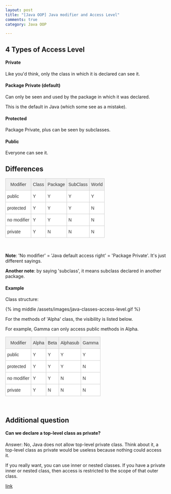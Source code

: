 ```yaml
---
layout: post
title: "[Java OOP] Java modifier and Access Level"
comments: true
category: Java OOP

---
```


## 4 Types of Access Level

#### Private

Like you'd think, only the class in which it is declared can see it.

#### Package Private (default)

Can only be seen and used by the package in which it was declared. 

This is the default in Java (which some see as a mistake).

#### Protected

Package Private, plus can be seen by subclasses.

#### Public

Everyone can see it.

## Differences

<style type="text/css">
.tg  {border-collapse:collapse;border-spacing:0;border-color:#ccc;}
.tg td{font-family:Arial, sans-serif;font-size:14px;padding:10px 5px;border-style:solid;border-width:1px;overflow:hidden;word-break:normal;border-color:#ccc;color:#333;background-color:#fff;}
.tg th{font-family:Arial, sans-serif;font-size:14px;font-weight:normal;padding:10px 5px;border-style:solid;border-width:1px;overflow:hidden;word-break:normal;border-color:#ccc;color:#333;background-color:#f0f0f0;}
</style>
<table class="tg">
  <tr>
    <th class="tg-031e">Modifier</th>
    <th class="tg-031e">Class</th>
    <th class="tg-031e">Package</th>
    <th class="tg-031e">SubClass</th>
    <th class="tg-031e">World</th>
  </tr>
  <tr>
    <td class="tg-031e">public</td>
    <td class="tg-031e">Y</td>
    <td class="tg-031e">Y</td>
    <td class="tg-031e">Y</td>
    <td class="tg-031e">Y</td>
  </tr>
  <tr>
    <td class="tg-031e">protected</td>
    <td class="tg-031e">Y</td>
    <td class="tg-031e">Y</td>
    <td class="tg-031e">Y</td>
    <td class="tg-031e">N</td>
  </tr>
  <tr>
    <td class="tg-031e">no modifier</td>
    <td class="tg-031e">Y</td>
    <td class="tg-031e">Y</td>
    <td class="tg-031e">N</td>
    <td class="tg-031e">N</td>
  </tr>
  <tr>
    <td class="tg-031e">private</td>
    <td class="tg-031e">Y</td>
    <td class="tg-031e">N</td>
    <td class="tg-031e">N</td>
    <td class="tg-031e">N</td>
  </tr>
</table>
<br />

__Note__: 'No modifier' = 'Java default access right' = 'Package Private'. It's just different sayings.

__Another note__: by saying 'subclass', it means subclass declared in another package. 

#### Example

Class structure: 

{% img middle /assets/images/java-classes-access-level.gif %}

For the methods of 'Alpha' class, the visibility is listed below.

For example, Gamma can only access public methods in Alpha.

<table class="tg">
  <tr>
    <th class="tg-031e">Modifier</th>
    <th class="tg-031e">Alpha</th>
    <th class="tg-031e">Beta</th>
    <th class="tg-031e">Alphasub</th>
    <th class="tg-031e">Gamma</th>
  </tr>
  <tr>
    <td class="tg-031e">public</td>
    <td class="tg-031e">Y</td>
    <td class="tg-031e">Y</td>
    <td class="tg-031e">Y</td>
    <td class="tg-031e">Y</td>
  </tr>
  <tr>
    <td class="tg-031e">protected</td>
    <td class="tg-031e">Y</td>
    <td class="tg-031e">Y</td>
    <td class="tg-031e">Y</td>
    <td class="tg-031e">N</td>
  </tr>
  <tr>
    <td class="tg-031e">no modifier</td>
    <td class="tg-031e">Y</td>
    <td class="tg-031e">Y</td>
    <td class="tg-031e">N</td>
    <td class="tg-031e">N</td>
  </tr>
  <tr>
    <td class="tg-031e">private</td>
    <td class="tg-031e">Y</td>
    <td class="tg-031e">N</td>
    <td class="tg-031e">N</td>
    <td class="tg-031e">N</td>
  </tr>
</table>
<br />

## Additional question

#### Can we declare a top-level class as private? 

Answer: No, Java does not allow top-level private class. Think about it, a top-level class as private would be useless because nothing could access it. 

If you really want, you can use inner or nested classes. If you have a private inner or nested class, then access is restricted to the scope of that outer class.

[link](http://stackoverflow.com/questions/1913863/java-why-can-we-define-a-top-level-class-as-private)
